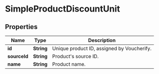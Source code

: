 

# SimpleProductDiscountUnit


## Properties

| Name | Type | Description |
|------------ | ------------- | ------------- |
|**id** | **String** | Unique product ID, assigned by Voucherify. |
|**sourceId** | **String** | Product&#39;s source ID. |
|**name** | **String** | Product name. |



